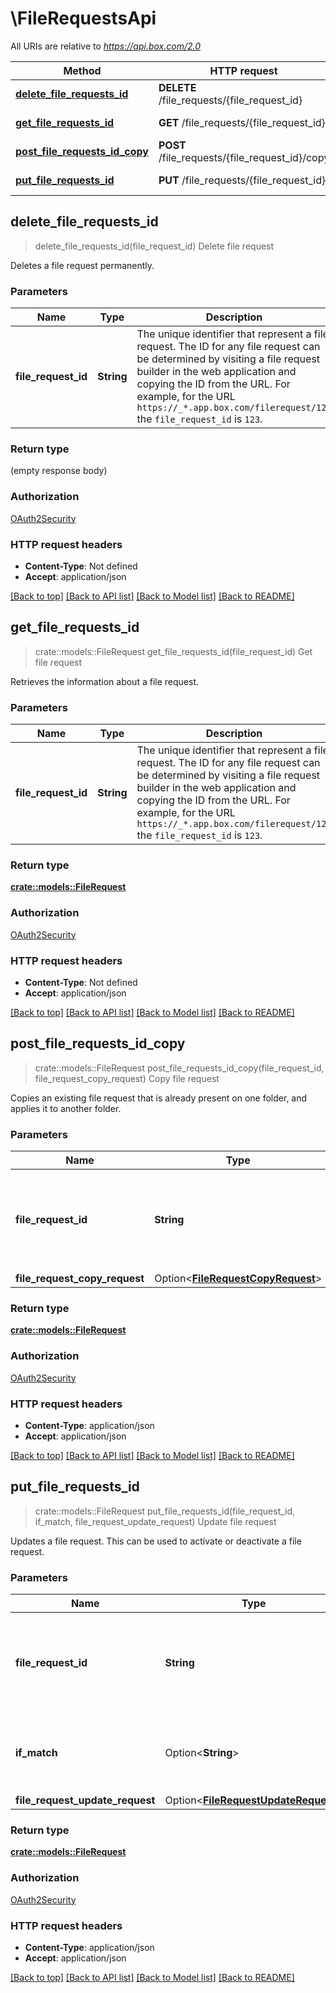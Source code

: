 # \FileRequestsApi

All URIs are relative to *https://api.box.com/2.0*

Method | HTTP request | Description
------------- | ------------- | -------------
[**delete_file_requests_id**](FileRequestsApi.md#delete_file_requests_id) | **DELETE** /file_requests/{file_request_id} | Delete file request
[**get_file_requests_id**](FileRequestsApi.md#get_file_requests_id) | **GET** /file_requests/{file_request_id} | Get file request
[**post_file_requests_id_copy**](FileRequestsApi.md#post_file_requests_id_copy) | **POST** /file_requests/{file_request_id}/copy | Copy file request
[**put_file_requests_id**](FileRequestsApi.md#put_file_requests_id) | **PUT** /file_requests/{file_request_id} | Update file request



## delete_file_requests_id

> delete_file_requests_id(file_request_id)
Delete file request

Deletes a file request permanently.

### Parameters


Name | Type | Description  | Required | Notes
------------- | ------------- | ------------- | ------------- | -------------
**file_request_id** | **String** | The unique identifier that represent a file request.  The ID for any file request can be determined by visiting a file request builder in the web application and copying the ID from the URL. For example, for the URL `https://_*.app.box.com/filerequest/123` the `file_request_id` is `123`. | [required] |

### Return type

 (empty response body)

### Authorization

[OAuth2Security](../README.md#OAuth2Security)

### HTTP request headers

- **Content-Type**: Not defined
- **Accept**: application/json

[[Back to top]](#) [[Back to API list]](../README.md#documentation-for-api-endpoints) [[Back to Model list]](../README.md#documentation-for-models) [[Back to README]](../README.md)


## get_file_requests_id

> crate::models::FileRequest get_file_requests_id(file_request_id)
Get file request

Retrieves the information about a file request.

### Parameters


Name | Type | Description  | Required | Notes
------------- | ------------- | ------------- | ------------- | -------------
**file_request_id** | **String** | The unique identifier that represent a file request.  The ID for any file request can be determined by visiting a file request builder in the web application and copying the ID from the URL. For example, for the URL `https://_*.app.box.com/filerequest/123` the `file_request_id` is `123`. | [required] |

### Return type

[**crate::models::FileRequest**](FileRequest.md)

### Authorization

[OAuth2Security](../README.md#OAuth2Security)

### HTTP request headers

- **Content-Type**: Not defined
- **Accept**: application/json

[[Back to top]](#) [[Back to API list]](../README.md#documentation-for-api-endpoints) [[Back to Model list]](../README.md#documentation-for-models) [[Back to README]](../README.md)


## post_file_requests_id_copy

> crate::models::FileRequest post_file_requests_id_copy(file_request_id, file_request_copy_request)
Copy file request

Copies an existing file request that is already present on one folder, and applies it to another folder.

### Parameters


Name | Type | Description  | Required | Notes
------------- | ------------- | ------------- | ------------- | -------------
**file_request_id** | **String** | The unique identifier that represent a file request.  The ID for any file request can be determined by visiting a file request builder in the web application and copying the ID from the URL. For example, for the URL `https://_*.app.box.com/filerequest/123` the `file_request_id` is `123`. | [required] |
**file_request_copy_request** | Option<[**FileRequestCopyRequest**](FileRequestCopyRequest.md)> |  |  |

### Return type

[**crate::models::FileRequest**](FileRequest.md)

### Authorization

[OAuth2Security](../README.md#OAuth2Security)

### HTTP request headers

- **Content-Type**: application/json
- **Accept**: application/json

[[Back to top]](#) [[Back to API list]](../README.md#documentation-for-api-endpoints) [[Back to Model list]](../README.md#documentation-for-models) [[Back to README]](../README.md)


## put_file_requests_id

> crate::models::FileRequest put_file_requests_id(file_request_id, if_match, file_request_update_request)
Update file request

Updates a file request. This can be used to activate or deactivate a file request.

### Parameters


Name | Type | Description  | Required | Notes
------------- | ------------- | ------------- | ------------- | -------------
**file_request_id** | **String** | The unique identifier that represent a file request.  The ID for any file request can be determined by visiting a file request builder in the web application and copying the ID from the URL. For example, for the URL `https://_*.app.box.com/filerequest/123` the `file_request_id` is `123`. | [required] |
**if_match** | Option<**String**> | Ensures this item hasn't recently changed before making changes.  Pass in the item's last observed `etag` value into this header and the endpoint will fail with a `412 Precondition Failed` if it has changed since. |  |
**file_request_update_request** | Option<[**FileRequestUpdateRequest**](FileRequestUpdateRequest.md)> |  |  |

### Return type

[**crate::models::FileRequest**](FileRequest.md)

### Authorization

[OAuth2Security](../README.md#OAuth2Security)

### HTTP request headers

- **Content-Type**: application/json
- **Accept**: application/json

[[Back to top]](#) [[Back to API list]](../README.md#documentation-for-api-endpoints) [[Back to Model list]](../README.md#documentation-for-models) [[Back to README]](../README.md)

